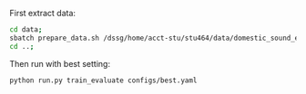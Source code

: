 First extract data:
```bash
cd data;
sbatch prepare_data.sh /dssg/home/acct-stu/stu464/data/domestic_sound_events
cd ..;
```

Then run with best setting:
```bash
python run.py train_evaluate configs/best.yaml 
```